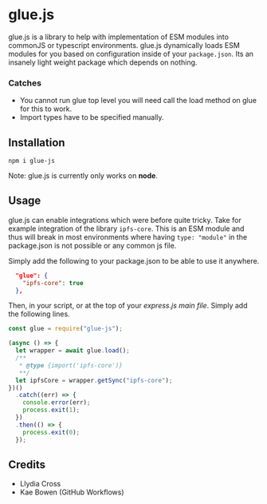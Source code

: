 # glue.js

glue.js is a library to help with implementation of ESM modules into commonJS or typescript environments. glue.js dynamically loads ESM modules for you based on configuration inside of your `package.json`. Its an insanely light weight package which depends on nothing.

### Catches

- You cannot run glue top level you will need call the load method on glue for this to work.
- Import types have to be specified manually.

## Installation

`npm i glue-js`

Note: glue.js is currently only works on **node**.

## Usage

glue.js can enable integrations which were before quite tricky. Take for example integration of the library `ipfs-core`. This is an ESM module and thus will break in most environments where having `type: "module"` in the package.json is not possible or any common js file.

Simply add the following to your package.json to be able to use it anywhere.

```json
  "glue": {
    "ipfs-core": true
  },
```

Then, in your script, or at the top of your _express.js main file_. Simply add the following lines.

```js
const glue = require("glue-js");

(async () => {
  let wrapper = await glue.load();
  /**
   * @type {import('ipfs-core')}
   **/
  let ipfsCore = wrapper.getSync("ipfs-core");
})()
  .catch((err) => {
    console.error(err);
    process.exit(1);
  })
  .then(() => {
    process.exit(0);
  });
```

## Credits

- Llydia Cross
- Kae Bowen (GitHub Workflows)
